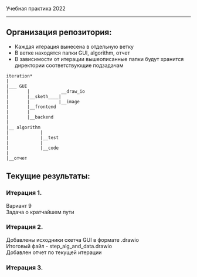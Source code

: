 Учебная практика 2022
***
## Организация репозитория:
* Каждая итерация вынесена в отдельную ветку
* В ветке находятся папки GUI, algorithm, отчет
* В зависимости от итерации вышеописанные папки будут хранится директории соответствующие подзадачам
```
iteration* 
| 
|___ GUI 
|       |            __draw_io 
|       |__sketh____| 
|       |           |__image 
|       |__frontend 
|       |
|       |__backend 
| 
|__ algorithm 
|            | 
|            |__test 
|            | 
|            |__code 
| 
|__отчет 
```
## Текущие результаты:

### Итерация 1.
Вариант 9 <br/>
Задача о кратчайшем пути <br/>

### Итерация 2.
Добавлены исходники скетча GUI в формате .drawio <br/>
Итоговый файл - step_alg_and_data.drawio <br/>
Добавлен отчет по текущей итерации <br/>

### Итерация 3.


